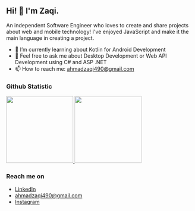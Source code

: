 ## Hi! 👋 I'm Zaqi.

An independent Software Engineer who loves to create and share projects about web and mobile technology! I've enjoyed JavaScript and make it the main language in creating a project.  

- 🌱 I’m currently learning about Kotlin for Android Development
- 💬 Feel free to ask me about Desktop Development or Web API Development using C# and ASP .NET
- 📫 How to reach me: ahmadzaqi490@gmail.com

### Github Statistic
<p align="left">
<a href="https://github.com/ahmadzaqi">
  <img height="180em" src="https://github-readme-stats-eight-theta.vercel.app/api?username=ahmadzaqi&show_icons=true&theme=algolia&include_all_commits=true&count_private=true"/>
  <img height="180em" src="https://github-readme-stats-eight-theta.vercel.app/api/top-langs/?username=ahmadzaqi&layout=compact&langs_count=8&theme=algolia"/>
</a>
</p>

### Reach me on
- <a href="www.linkedin.com/in/ahmad-zaqi-0677092b3">LinkedIn</a>
- ahmadzaqi490@gmail.com
- <a href="https://www.instagram.com/zaqi149/">Instagram</a>
